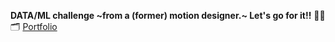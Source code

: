 **DATA/ML challenge ~from a (former) motion designer.~ Let's go for it!!** 🚀🚀 <br>
🗂️ [Portfolio](https://drive.google.com/drive/folders/1-0lKAQapAuL3lF5098RApJT9D8xqldIN?usp=drive_link)
